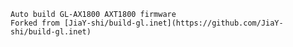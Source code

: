     Auto build GL-AX1800 AXT1800 firmware
    Forked from [JiaY-shi/build-gl.inet](https://github.com/JiaY-shi/build-gl.inet)
